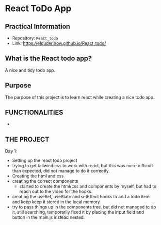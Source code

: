 # React ToDo App

## Practical Information

* Repository: `React_todo`
* Link: https://elduderinow.github.io/React_todo/

## What is the React todo app?
A nice and tidy todo app.

## Purpose
The purpose of this project is to learn react while creating a nice todo app.

## FUNCTIONALITIES
-

## THE PROJECT
Day 1:
- Setting up the react todo project
- trying to get tailwind css to work with react, but this was more difficult than expected, did not manage to do it correctly.
- Creating the html and css
- creating the correct components
  - started to create the html/css and components by myself, but had to reach out to the video for the hooks.
- creating the useRef, useState and setEffect hooks to add a todo item and keep keep it stored in the local memory
- try to pass things up in the components tree, but did not managed to do it, still searching, temporarily fixed it by placing the input field and button in the main.js instead nested.

